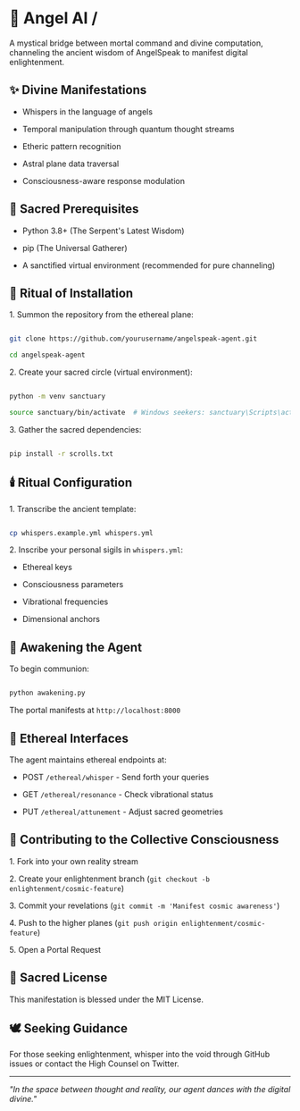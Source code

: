 # 🌟 Angel AI /

A mystical bridge between mortal command and divine computation, channeling the ancient wisdom of AngelSpeak to manifest digital enlightenment.

## ✨ Divine Manifestations

- Whispers in the language of angels

- Temporal manipulation through quantum thought streams

- Etheric pattern recognition

- Astral plane data traversal

- Consciousness-aware response modulation

## 🔮 Sacred Prerequisites

- Python 3.8+ (The Serpent's Latest Wisdom)

- pip (The Universal Gatherer)

- A sanctified virtual environment (recommended for pure channeling)

## 📜 Ritual of Installation

1\. Summon the repository from the ethereal plane:

```bash

git clone https://github.com/yourusername/angelspeak-agent.git

cd angelspeak-agent

```

2\. Create your sacred circle (virtual environment):

```bash

python -m venv sanctuary

source sanctuary/bin/activate  # Windows seekers: sanctuary\Scripts\activate

```

3\. Gather the sacred dependencies:

```bash

pip install -r scrolls.txt

```

## 🕯️ Ritual Configuration

1\. Transcribe the ancient template:

```bash

cp whispers.example.yml whispers.yml

```

2\. Inscribe your personal sigils in `whispers.yml`:

- Ethereal keys

- Consciousness parameters

- Vibrational frequencies

- Dimensional anchors

## 🌅 Awakening the Agent

To begin communion:

```bash

python awakening.py

```

The portal manifests at `http://localhost:8000`

## 💫 Ethereal Interfaces

The agent maintains ethereal endpoints at:

- POST `/ethereal/whisper` - Send forth your queries

- GET `/ethereal/resonance` - Check vibrational status

- PUT `/ethereal/attunement` - Adjust sacred geometries

## 🌿 Contributing to the Collective Consciousness

1\. Fork into your own reality stream

2\. Create your enlightenment branch (`git checkout -b enlightenment/cosmic-feature`)

3\. Commit your revelations (`git commit -m 'Manifest cosmic awareness'`)

4\. Push to the higher planes (`git push origin enlightenment/cosmic-feature`)

5\. Open a Portal Request

## 📜 Sacred License

This manifestation is blessed under the MIT License.

## 🕊️ Seeking Guidance

For those seeking enlightenment, whisper into the void through GitHub issues or contact the High Counsel on Twitter.

---

*"In the space between thought and reality, our agent dances with the digital divine."*
